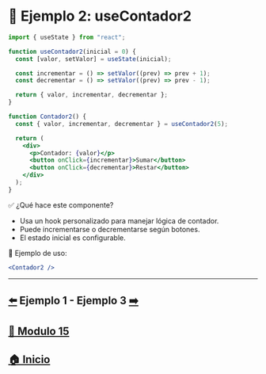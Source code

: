 # 🧪 Ejemplo 2: useContador2

```jsx
import { useState } from "react";

function useContador2(inicial = 0) {
  const [valor, setValor] = useState(inicial);

  const incrementar = () => setValor((prev) => prev + 1);
  const decrementar = () => setValor((prev) => prev - 1);

  return { valor, incrementar, decrementar };
}

function Contador2() {
  const { valor, incrementar, decrementar } = useContador2(5);

  return (
    <div>
      <p>Contador: {valor}</p>
      <button onClick={incrementar}>Sumar</button>
      <button onClick={decrementar}>Restar</button>
    </div>
  );
}
```

✅ ¿Qué hace este componente?

* Usa un hook personalizado para manejar lógica de contador.
* Puede incrementarse o decrementarse según botones.
* El estado inicial es configurable.

📌 Ejemplo de uso:

```jsx
<Contador2 />
```
---

## [⬅️](../Ejemplos/Ejemplo_1.md) Ejemplo 1 - Ejemplo 3 [➡️](../Ejemplos/Ejemplo_3.md) 
## [📄 Modulo 15](../Modulo_15.md)
## [🏠 Inicio](../../README.md)
